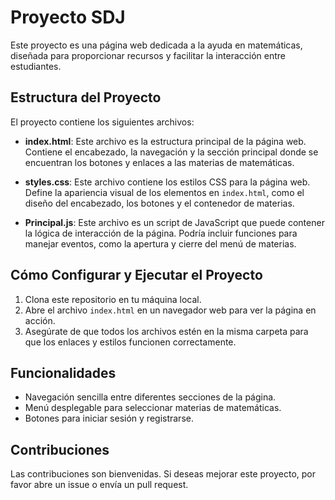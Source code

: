 # Proyecto SDJ

Este proyecto es una página web dedicada a la ayuda en matemáticas, diseñada para proporcionar recursos y facilitar la interacción entre estudiantes.

## Estructura del Proyecto

El proyecto contiene los siguientes archivos:

- **index.html**: Este archivo es la estructura principal de la página web. Contiene el encabezado, la navegación y la sección principal donde se encuentran los botones y enlaces a las materias de matemáticas.

- **styles.css**: Este archivo contiene los estilos CSS para la página web. Define la apariencia visual de los elementos en `index.html`, como el diseño del encabezado, los botones y el contenedor de materias.

- **Principal.js**: Este archivo es un script de JavaScript que puede contener la lógica de interacción de la página. Podría incluir funciones para manejar eventos, como la apertura y cierre del menú de materias.

## Cómo Configurar y Ejecutar el Proyecto

1. Clona este repositorio en tu máquina local.
2. Abre el archivo `index.html` en un navegador web para ver la página en acción.
3. Asegúrate de que todos los archivos estén en la misma carpeta para que los enlaces y estilos funcionen correctamente.

## Funcionalidades

- Navegación sencilla entre diferentes secciones de la página.
- Menú desplegable para seleccionar materias de matemáticas.
- Botones para iniciar sesión y registrarse.

## Contribuciones

Las contribuciones son bienvenidas. Si deseas mejorar este proyecto, por favor abre un issue o envía un pull request.